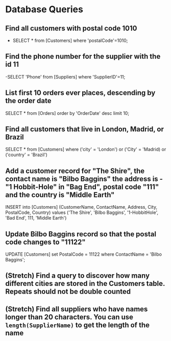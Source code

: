 # Database Queries

## Find all customers with postal code 1010

- SELECT * from [Customers] where 'postalCode'=1010;
## Find the phone number for the supplier with the id 11
-SELECT 'Phone' from [Suppliers] where 'SupplierID'=11;
## List first 10 orders ever places, descending by the order date
SELECT * from [Orders] order by 'OrderDate' desc limit 10;
## Find all customers that live in London, Madrid, or Brazil
SELECT * from [Customers] where ('city' = 'London') or ('City' = 'Madrid) or ('country' = 'Brazil')
## Add a customer record for "The Shire", the contact name is "Bilbo Baggins" the address is -"1 Hobbit-Hole" in "Bag End", postal code "111" and the country is "Middle Earth"
INSERT into [Customers] (CustomerName, ContactName, Address, City, PostalCode, Country) values ('The Shire', 'Bilbo Baggins', '1-HobbitHole', 'Bad End', 111, 'Middle Earth')
## Update Bilbo Baggins record so that the postal code changes to "11122"
UPDATE [Customers] set PostalCode = 11122 where ContactName = 'Bilbo Baggins';
## (Stretch) Find a query to discover how many different cities are stored in the Customers table. Repeats should not be double counted

## (Stretch) Find all suppliers who have names longer than 20 characters. You can use `length(SupplierName)` to get the length of the name
